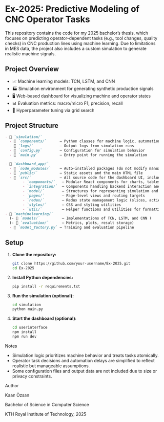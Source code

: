 # Ex-2025: Predictive Modeling of CNC Operator Tasks

This repository contains the code for my 2025 bachelor’s thesis, which focuses on predicting operator-dependent tasks (e.g., tool changes, quality checks) in CNC production lines using machine learning. Due to limitations in MES data, the project also includes a custom simulation to generate realistic machine signals.

## Project Overview

- 📈 Machine learning models: TCN, LSTM, and CNN
- 🏭 Simulation environment for generating synthetic production signals
- 🖥️ Web-based dashboard for visualizing machine and operator states
- 📊 Evaluation metrics: macro/micro F1, precision, recall
- 🔎 Hyperparameter tuning via grid search

## Project Structure

```md
- 📂 `simulation/`  
  - 📂 `components/`      – Python classes for machine logic, automation, operator, etc.  
  - 📂 `logs/`            – Output logs from simulation runs  
  - 📄 `config.py`        – Configuration for simulation behavior  
  - 📄 `main.py`          – Entry point for running the simulation  

- 📂 `dashboard_app/`  
  - 📂 `node_modules/`    – Auto-installed packages (do not modify manually)    
  - 📂 `public/`          – Static assets and the main HTML file 
  - 📂 `src/`             – All source code for the dashboard UI, including:
        - `components/`   – Modular React components for charts, tables, and task views  
        - `integration/`  – Components handling backend interaction and data sync 
        - `model/`        – Structures for representing simulation and ML model states
        - `pages/`        – Page-level views and routing targets 
        - `redux/`        – Redux state management logic (slices, actions, reducers) 
        - `styles/`       – CSS and styling utilities 
        - `util/`         – Helper functions and utilities for formatting, validation, etc. 
- 📂 `machinelearning/`  
  (- 📂 `models/`          – Implementations of TCN, LSTM, and CNN ) 
  (- 📂 `evaluation/`      – Metrics, plots, result storage)  
  - 📄 `model_factory.py` – Training and evaluation pipeline  
```


## Setup

1. **Clone the repository:**
   ```bash
   git clone https://github.com/your-username/Ex-2025.git
   cd Ex-2025
2. **Install Python dependencies:**
   ```bash
   pip install -r requirements.txt
4. **Run the simulation (optional):** 
   ```bash
   cd simulation
   python main.py
   
5. **Start the dashboard (optional):**
    ```bash
    cd userinterface
    npm install
    npm run dev

Notes

- Simulation logic prioritizes machine behavior and treats tasks atomically.
- Operator task decisions and automation delays are simplified to reflect realistic but manageable assumptions.
- Some configuration files and output data are not included due to size or privacy constraints.

Author

Kaan Özsan

Bachelor of Science in Computer Science

KTH Royal Institute of Technology, 2025
